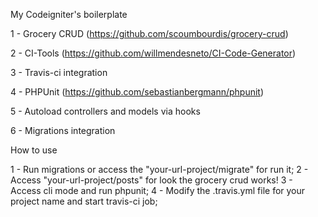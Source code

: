 My Codeigniter's boilerplate

1 - Grocery CRUD (https://github.com/scoumbourdis/grocery-crud)

2 - CI-Tools (https://github.com/willmendesneto/CI-Code-Generator)

3 - Travis-ci integration

4 - PHPUnit (https://github.com/sebastianbergmann/phpunit)

5 - Autoload controllers and models via hooks

6 - Migrations integration

How to use

1 - Run migrations or access the "your-url-project/migrate" for run it;
2 - Access "your-url-project/posts" for look the grocery crud works!
3 - Access cli mode and run phpunit;
4 - Modify the .travis.yml file for your project name and start travis-ci job;